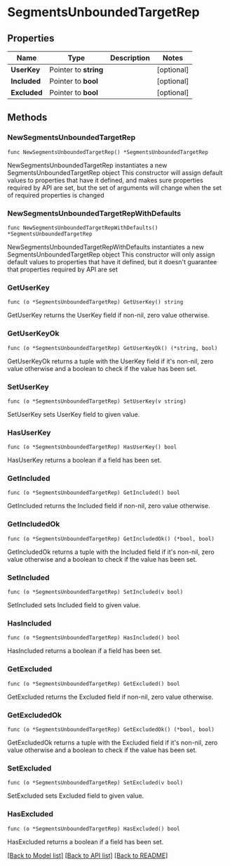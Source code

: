 # SegmentsUnboundedTargetRep

## Properties

Name | Type | Description | Notes
------------ | ------------- | ------------- | -------------
**UserKey** | Pointer to **string** |  | [optional] 
**Included** | Pointer to **bool** |  | [optional] 
**Excluded** | Pointer to **bool** |  | [optional] 

## Methods

### NewSegmentsUnboundedTargetRep

`func NewSegmentsUnboundedTargetRep() *SegmentsUnboundedTargetRep`

NewSegmentsUnboundedTargetRep instantiates a new SegmentsUnboundedTargetRep object
This constructor will assign default values to properties that have it defined,
and makes sure properties required by API are set, but the set of arguments
will change when the set of required properties is changed

### NewSegmentsUnboundedTargetRepWithDefaults

`func NewSegmentsUnboundedTargetRepWithDefaults() *SegmentsUnboundedTargetRep`

NewSegmentsUnboundedTargetRepWithDefaults instantiates a new SegmentsUnboundedTargetRep object
This constructor will only assign default values to properties that have it defined,
but it doesn't guarantee that properties required by API are set

### GetUserKey

`func (o *SegmentsUnboundedTargetRep) GetUserKey() string`

GetUserKey returns the UserKey field if non-nil, zero value otherwise.

### GetUserKeyOk

`func (o *SegmentsUnboundedTargetRep) GetUserKeyOk() (*string, bool)`

GetUserKeyOk returns a tuple with the UserKey field if it's non-nil, zero value otherwise
and a boolean to check if the value has been set.

### SetUserKey

`func (o *SegmentsUnboundedTargetRep) SetUserKey(v string)`

SetUserKey sets UserKey field to given value.

### HasUserKey

`func (o *SegmentsUnboundedTargetRep) HasUserKey() bool`

HasUserKey returns a boolean if a field has been set.

### GetIncluded

`func (o *SegmentsUnboundedTargetRep) GetIncluded() bool`

GetIncluded returns the Included field if non-nil, zero value otherwise.

### GetIncludedOk

`func (o *SegmentsUnboundedTargetRep) GetIncludedOk() (*bool, bool)`

GetIncludedOk returns a tuple with the Included field if it's non-nil, zero value otherwise
and a boolean to check if the value has been set.

### SetIncluded

`func (o *SegmentsUnboundedTargetRep) SetIncluded(v bool)`

SetIncluded sets Included field to given value.

### HasIncluded

`func (o *SegmentsUnboundedTargetRep) HasIncluded() bool`

HasIncluded returns a boolean if a field has been set.

### GetExcluded

`func (o *SegmentsUnboundedTargetRep) GetExcluded() bool`

GetExcluded returns the Excluded field if non-nil, zero value otherwise.

### GetExcludedOk

`func (o *SegmentsUnboundedTargetRep) GetExcludedOk() (*bool, bool)`

GetExcludedOk returns a tuple with the Excluded field if it's non-nil, zero value otherwise
and a boolean to check if the value has been set.

### SetExcluded

`func (o *SegmentsUnboundedTargetRep) SetExcluded(v bool)`

SetExcluded sets Excluded field to given value.

### HasExcluded

`func (o *SegmentsUnboundedTargetRep) HasExcluded() bool`

HasExcluded returns a boolean if a field has been set.


[[Back to Model list]](../README.md#documentation-for-models) [[Back to API list]](../README.md#documentation-for-api-endpoints) [[Back to README]](../README.md)


